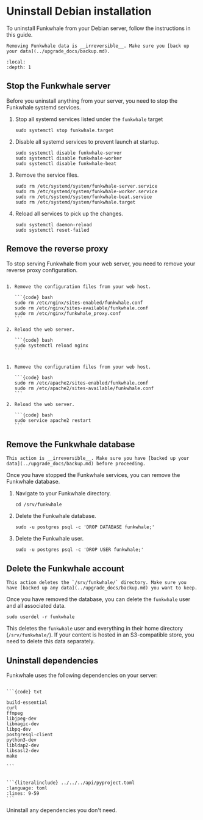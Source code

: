 # Uninstall Debian installation

To uninstall Funkwhale from your Debian server, follow the instructions in this guide.

```{warning}
Removing Funkwhale data is __irreversible__. Make sure you [back up your data](../upgrade_docs/backup.md).
```

```{contents}
:local:
:depth: 1
```

## Stop the Funkwhale server

Before you uninstall anything from your server, you need to stop the Funkwhale systemd services.

1. Stop all systemd services listed under the `funkwhale` target

   ```{code} bash
   sudo systemctl stop funkwhale.target
   ```

2. Disable all systemd services to prevent launch at startup.

   ```{code} bash
   sudo systemctl disable funkwhale-server
   sudo systemctl disable funkwhale-worker
   sudo systemctl disable funkwhale-beat
   ```

3. Remove the service files.

   ```{code} bash
   sudo rm /etc/systemd/system/funkwhale-server.service
   sudo rm /etc/systemd/system/funkwhale-worker.service
   sudo rm /etc/systemd/system/funkwhale-beat.service
   sudo rm /etc/systemd/system/funkwhale.target
   ```

4. Reload all services to pick up the changes.

   ```{code} bash
   sudo systemctl daemon-reload
   sudo systemctl reset-failed
   ```

## Remove the reverse proxy

To stop serving Funkwhale from your web server, you need to remove your reverse proxy configuration.

````{tabbed} Nginx

1. Remove the configuration files from your web host.

   ```{code} bash
   sudo rm /etc/nginx/sites-enabled/funkwhale.conf
   sudo rm /etc/nginx/sites-available/funkwhale.conf
   sudo rm /etc/nginx/funkwhale_proxy.conf
   ```

2. Reload the web server.

   ```{code} bash
   sudo systemctl reload nginx
   ```

````

````{tabbed} Apache2

1. Remove the configuration files from your web host.

   ```{code} bash
   sudo rm /etc/apache2/sites-enabled/funkwhale.conf
   sudo rm /etc/apache2/sites-available/funkwhale.conf
   ```

2. Reload the web server.

   ```{code} bash
   sudo service apache2 restart
   ```

````

## Remove the Funkwhale database

```{warning}
This action is __irreversible__. Make sure you have [backed up your data](../upgrade_docs/backup.md) before proceeding.
```

Once you have stopped the Funkwhale services, you can remove the Funkwhale database.

1. Navigate to your Funkwhale directory.

   ```{code} bash
   cd /srv/funkwhale
   ```

2. Delete the Funkwhale database.

   ```{code} bash
   sudo -u postgres psql -c 'DROP DATABASE funkwhale;'
   ```

3. Delete the Funkwhale user.

   ```{code} bash
   sudo -u postgres psql -c 'DROP USER funkwhale;'
   ```

## Delete  the Funkwhale account

```{warning}
This action deletes the `/srv/funkwhale/` directory. Make sure you have [backed up any data](../upgrade_docs/backup.md) you want to keep.
```

Once you have removed the database, you can delete the `funkwhale` user and all associated data.

```{code} bash
sudo userdel -r funkwhale
```

This deletes the `funkwhale` user and everything in their home directory (`/srv/funkwhale/`). If your content is hosted in an S3-compatible store, you need to delete this data separately.

## Uninstall dependencies

Funkwhale uses the following dependencies on your server:

````{tabbed} apt

```{code} txt

build-essential
curl
ffmpeg
libjpeg-dev
libmagic-dev
libpq-dev
postgresql-client
python3-dev
libldap2-dev
libsasl2-dev
make

```

````

````{tabbed} Python

```{literalinclude} ../../../api/pyproject.toml
:language: toml
:lines: 9-59
```

````

Uninstall any dependencies you don't need.
